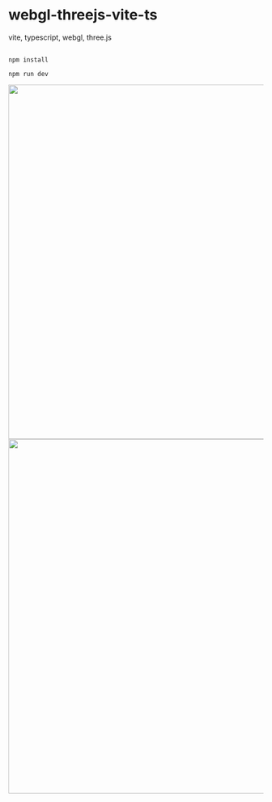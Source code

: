 # webgl-threejs-vite-ts

vite, typescript, webgl, three.js


## 
```
npm install
```

```
npm run dev
```

<img src="https://user-images.githubusercontent.com/8470739/187028200-4bfd316f-0bb0-48af-83cb-f4bc5709fae0.gif" width=700 />

<img src="https://user-images.githubusercontent.com/8470739/187028205-df80f8ea-c597-401c-8db9-a4f555dac406.gif" width=700 />
